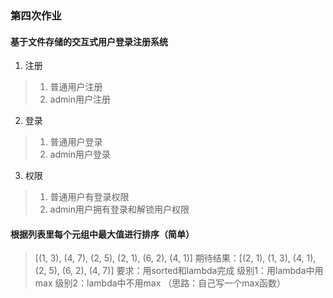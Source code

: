 ### 第四次作业
#### 基于文件存储的交互式用户登录注册系统
1. 注册
> 1. 普通用户注册
> 2. admin用户注册

2. 登录
> 1. 普通用户登录
> 2. admin用户登录

3. 权限
> 1. 普通用户有登录权限
> 2. admin用户拥有登录和解锁用户权限
#### 根据列表里每个元组中最大值进行排序（简单）
> [(1, 3), (4, 7), (2, 5), (2, 1), (6, 2), (4, 1)]
> 期待结果：[(2, 1), (1, 3), (4, 1), (2, 5), (6, 2), (4, 7)]
> 要求：用sorted和lambda完成
> 级别1：用lambda中用max
> 级别2：lambda中不用max	（思路：自己写一个max函数）
